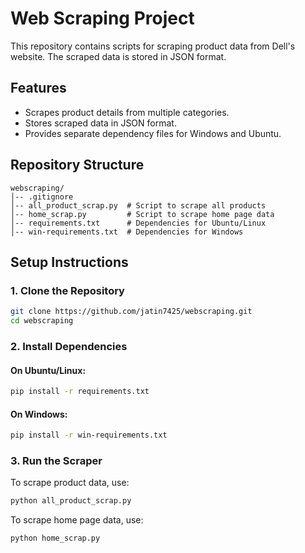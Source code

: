 # Web Scraping Project

This repository contains scripts for scraping product data from Dell's website. The scraped data is stored in JSON format.

## Features
- Scrapes product details from multiple categories.
- Stores scraped data in JSON format.
- Provides separate dependency files for Windows and Ubuntu.

## Repository Structure
```
webscraping/
│-- .gitignore
│-- all_product_scrap.py  # Script to scrape all products
│-- home_scrap.py         # Script to scrape home page data
│-- requirements.txt      # Dependencies for Ubuntu/Linux
│-- win-requirements.txt  # Dependencies for Windows
```

## Setup Instructions

### 1. Clone the Repository
```sh
git clone https://github.com/jatin7425/webscraping.git
cd webscraping
```

### 2. Install Dependencies
#### On Ubuntu/Linux:
```sh
pip install -r requirements.txt
```
#### On Windows:
```sh
pip install -r win-requirements.txt
```

### 3. Run the Scraper
To scrape product data, use:
```sh
python all_product_scrap.py
```

To scrape home page data, use:
```sh
python home_scrap.py
```

